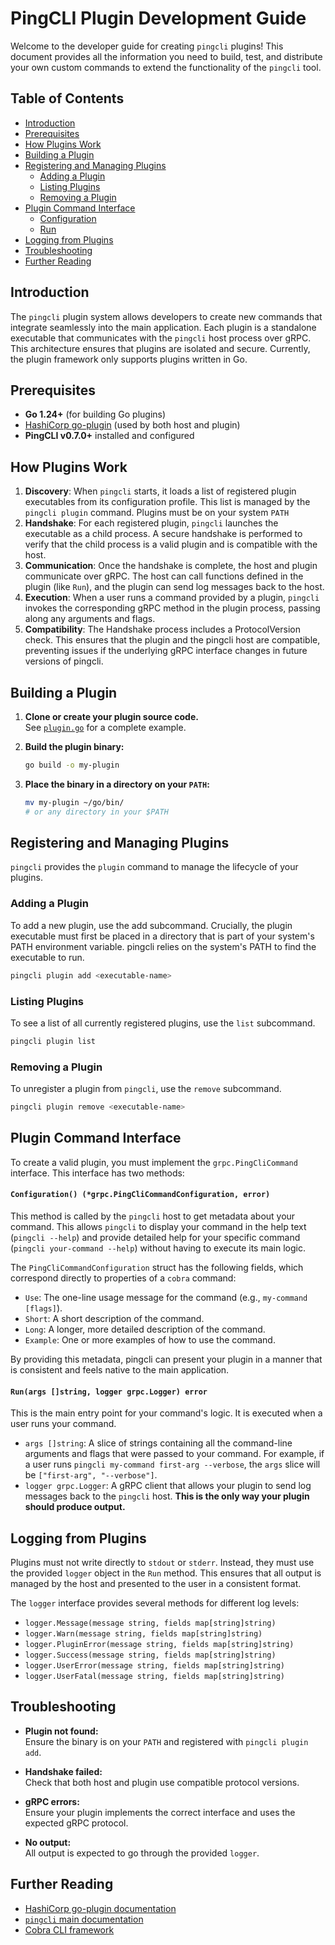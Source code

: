 # PingCLI Plugin Development Guide

Welcome to the developer guide for creating `pingcli` plugins! This document provides all the information you need to build, test, and distribute your own custom commands to extend the functionality of the `pingcli` tool.

## Table of Contents

- [Introduction](#introduction)
- [Prerequisites](#prerequisites)
- [How Plugins Work](#how-plugins-work)
- [Building a Plugin](#building-a-plugin)
- [Registering and Managing Plugins](#registering-and-managing-plugins)
  - [Adding a Plugin](#adding-a-plugin)
  - [Listing Plugins](#listing-plugins)
  - [Removing a Plugin](#removing-a-plugin)
- [Plugin Command Interface](#plugin-command-interface)
  - [Configuration](#configuration-pingclicommandconfiguration-error)
  - [Run](#runargs-string-logger-grpclogger-error)
- [Logging from Plugins](#logging-from-plugins)
- [Troubleshooting](#troubleshooting)
- [Further Reading](#further-reading)

## Introduction

The `pingcli` plugin system allows developers to create new commands that integrate seamlessly into the main application. Each plugin is a standalone executable that communicates with the `pingcli` host process over gRPC. This architecture ensures that plugins are isolated and secure. Currently, the plugin framework only supports plugins written in Go.

## Prerequisites

- **Go 1.24+** (for building Go plugins)
- [HashiCorp go-plugin](https://github.com/hashicorp/go-plugin) (used by both host and plugin)
- **PingCLI v0.7.0+** installed and configured

## How Plugins Work

1.  **Discovery**: When `pingcli` starts, it loads a list of registered plugin executables from its configuration profile. This list is managed by the `pingcli plugin` command. Plugins must be on your system `PATH`
2.  **Handshake**: For each registered plugin, `pingcli` launches the executable as a child process. A secure handshake is performed to verify that the child process is a valid plugin and is compatible with the host.
3.  **Communication**: Once the handshake is complete, the host and plugin communicate over gRPC. The host can call functions defined in the plugin (like `Run`), and the plugin can send log messages back to the host.
4.  **Execution**: When a user runs a command provided by a plugin, `pingcli` invokes the corresponding gRPC method in the plugin process, passing along any arguments and flags.
5. **Compatibility**: The Handshake process includes a ProtocolVersion check. This ensures that the plugin and the pingcli host are compatible, preventing issues if the underlying gRPC interface changes in future versions of pingcli.

## Building a Plugin

1. **Clone or create your plugin source code.**  
   See [`plugin.go`](plugin.go) for a complete example.

2. **Build the plugin binary:**
   ```sh
   go build -o my-plugin
   ```

3. **Place the binary in a directory on your `PATH`:**
   ```sh
   mv my-plugin ~/go/bin/
   # or any directory in your $PATH
   ```

## Registering and Managing Plugins

`pingcli` provides the `plugin` command to manage the lifecycle of your plugins.

### Adding a Plugin

To add a new plugin, use the add subcommand. Crucially, the plugin executable must first be placed in a directory that is part of your system's PATH environment variable. pingcli relies on the system's PATH to find the executable to run.

```bash
pingcli plugin add <executable-name>
```

### Listing Plugins

To see a list of all currently registered plugins, use the `list` subcommand.

```bash
pingcli plugin list
```

### Removing a Plugin

To unregister a plugin from `pingcli`, use the `remove` subcommand.

```bash
pingcli plugin remove <executable-name>
```

## Plugin Command Interface

To create a valid plugin, you must implement the `grpc.PingCliCommand` interface. This interface has two methods:

#### `Configuration() (*grpc.PingCliCommandConfiguration, error)`

This method is called by the `pingcli` host to get metadata about your command. This allows `pingcli` to display your command in the help text (`pingcli --help`) and provide detailed help for your specific command (`pingcli your-command --help`) without having to execute its main logic.

The `PingCliCommandConfiguration` struct has the following fields, which correspond directly to properties of a `cobra` command:

-   `Use`: The one-line usage message for the command (e.g., `my-command [flags]`).
-   `Short`: A short description of the command.
-   `Long`: A longer, more detailed description of the command.
-   `Example`: One or more examples of how to use the command.

By providing this metadata, pingcli can present your plugin in a manner that is consistent and feels native to the main application.

#### `Run(args []string, logger grpc.Logger) error`

This is the main entry point for your command's logic. It is executed when a user runs your command.

-   `args []string`: A slice of strings containing all the command-line arguments and flags that were passed to your command. For example, if a user runs `pingcli my-command first-arg --verbose`, the `args` slice will be `["first-arg", "--verbose"]`.
-   `logger grpc.Logger`: A gRPC client that allows your plugin to send log messages back to the `pingcli` host. **This is the only way your plugin should produce output.**

## Logging from Plugins

Plugins must not write directly to `stdout` or `stderr`. Instead, they must use the provided `logger` object in the `Run` method. This ensures that all output is managed by the host and presented to the user in a consistent format.

The `logger` interface provides several methods for different log levels:

-   `logger.Message(message string, fields map[string]string)`
-   `logger.Warn(message string, fields map[string]string)`
-   `logger.PluginError(message string, fields map[string]string)`
-   `logger.Success(message string, fields map[string]string)`
-   `logger.UserError(message string, fields map[string]string)`
-   `logger.UserFatal(message string, fields map[string]string)`

## Troubleshooting

- **Plugin not found:**  
  Ensure the binary is on your `PATH` and registered with `pingcli plugin add`.

- **Handshake failed:**  
  Check that both host and plugin use compatible protocol versions.

- **gRPC errors:**  
  Ensure your plugin implements the correct interface and uses the expected gRPC protocol.

- **No output:**  
  All output is expected to go through the provided `logger`.

## Further Reading

- [HashiCorp go-plugin documentation](https://github.com/hashicorp/go-plugin)
- [`pingcli` main documentation](../../README.md)
- [Cobra CLI framework](https://github.com/spf13/cobra)
